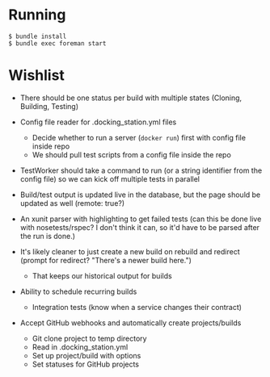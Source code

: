 # Running

```
$ bundle install
$ bundle exec foreman start
```

# Wishlist
* There should be one status per build with multiple states (Cloning, Building, Testing)

* Config file reader for .docking_station.yml files
    * Decide whether to run a server (`docker run`) first with config file inside repo
    * We should pull test scripts from a config file inside the repo

* TestWorker should take a command to run (or a string identifier from the config file) so we can kick off multiple tests in parallel

* Build/test output is updated live in the database, but the page should be updated as well (remote: true?)

* An xunit parser with highlighting to get failed tests (can this be done live with nosetests/rspec? I don't think it can, so it'd have
                                                         to be parsed after the run is done.)

* It's likely cleaner to just create a new build on rebuild and redirect (prompt for redirect? "There's a newer build here.")
    * That keeps our historical output for builds

* Ability to schedule recurring builds
    * Integration tests (know when a service changes their contract)

* Accept GitHub webhooks and automatically create projects/builds
    * Git clone project to temp directory
    * Read in .docking_station.yml
    * Set up project/build with options
    * Set statuses for GitHub projects
    
